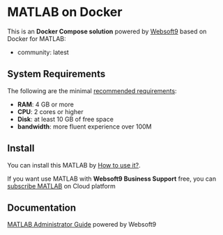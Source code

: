 # MATLAB on Docker  

This is an **Docker Compose solution** powered by [Websoft9](https://www.websoft9.com) based on Docker for MATLAB:


 - community:  latest


## System Requirements

The following are the minimal [recommended requirements](https://www.mathworks.com/help/cloudcenter/ug/matlab-container-on-docker-hub.html):

* **RAM**: 4 GB or more
* **CPU**: 2 cores or higher
* **Disk**: at least 10 GB of free space
* **bandwidth**: more fluent experience over 100M  

## Install

You can install this MATLAB by [How to use it?](https://github.com/Websoft9/docker-library#how-to-use-it).   

If you want use MATLAB with **Websoft9 Business Support** free, you can [subscribe MATLAB](https://www.websoft9.com/apps) on Cloud platform

## Documentation

[MATLAB Administrator Guide](https://support.websoft9.com/docs/matlab) powered by Websoft9